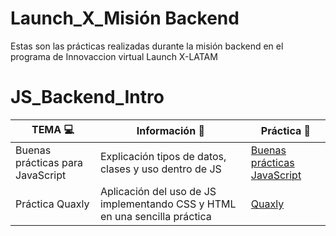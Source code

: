 # Launch_X_Misión Backend

Estas son las prácticas realizadas durante la misión backend en el programa de Innovaccion virtual Launch X-LATAM

# JS_Backend_Intro

| TEMA :computer: | Información :floppy_disk: | Práctica :crystal_ball: |
| ------------- |------------- | ------------- |
| Buenas prácticas para JavaScript | Explicación tipos de datos, clases y uso dentro de JS| [Buenas prácticas JavaScript](https://github.com/mibarra24/JS_Backend_Intro/tree/main/BUENASPRACTICASJAVASCRIPT) |
| Práctica Quaxly | Aplicación del uso de JS implementando CSS y HTML en una sencilla práctica | [Quaxly](https://github.com/mibarra24/JS_Backend_Intro/tree/main/Quaxly) |
